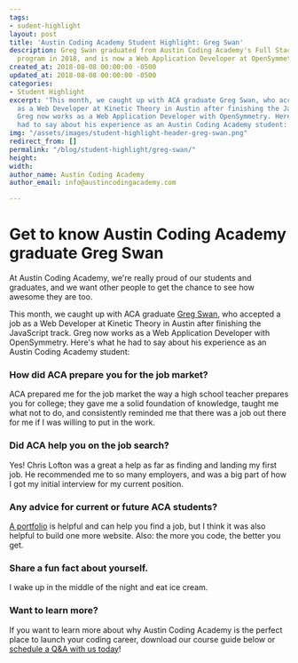 ```yaml
---
tags:
- sudent-highlight
layout: post
title: 'Austin Coding Academy Student Highlight: Greg Swan'
description: Greg Swan graduated from Austin Coding Academy's Full Stack Web Development
  program in 2018, and is now a Web Application Developer at OpenSymmetry.
created_at: 2018-08-08 00:00:00 -0500
updated_at: 2018-08-08 00:00:00 -0500
categories:
- Student Highlight
excerpt: 'This month, we caught up with ACA graduate Greg Swan, who accepted a job
  as a Web Developer at Kinetic Theory in Austin after finishing the JavaScript track.
  Greg now works as a Web Application Developer with OpenSymmetry. Here''s what he
  had to say about his experience as an Austin Coding Academy student:'
img: "/assets/images/student-highlight-header-greg-swan.png"
redirect_from: []
permalink: "/blog/student-highlight/greg-swan/"
height: 
width: 
author_name: Austin Coding Academy
author_email: info@austincodingacademy.com

---
```

# Get to know Austin Coding Academy graduate Greg Swan

At Austin Coding Academy, we're really proud of our students and graduates, and we want other people to get the chance to see how awesome they are too. 

This month, we caught up with ACA graduate [Greg Swan](), who accepted a job as a Web Developer at Kinetic Theory in Austin after finishing the JavaScript track. Greg now works as a Web Application Developer with OpenSymmetry. Here's what he had to say about his experience as an Austin Coding Academy student:

### How did ACA prepare you for the job market?

ACA prepared me for the job market the way a high school teacher prepares you for college; they gave me a solid foundation of knowledge, taught me what not to do, and consistently reminded me that there was a job out there for me if I was willing to put in the work.

### Did ACA help you on the job search?

Yes! Chris Lofton was a great a help as far as finding and landing my first job. He recommended me to so many employers, and was a big part of how I got my initial interview for my current position.

### Any advice for current or future ACA students?

[A portfolio](https://gcswan.github.io/Resume/) is helpful and can help you find a job, but I think it was also helpful to build one more website. Also: the more you code, the better you get. 

### Share a fun fact about yourself.

I wake up in the middle of the night and eat ice cream.

### Want to learn more?

If you want to learn more about why Austin Coding Academy is the perfect place to launch your coding career, download our course guide below or [schedule a Q&A with us today](https://acaappointment.acuityscheduling.com/schedule.php?appointmentType=1406673)!
